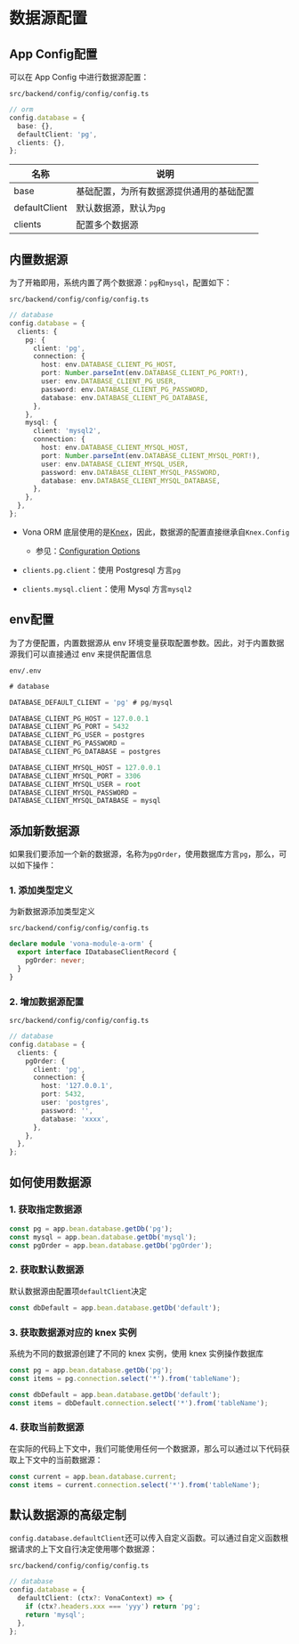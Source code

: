 # 数据源配置

## App Config配置

可以在 App Config 中进行数据源配置：

`src/backend/config/config/config.ts`

``` typescript
// orm
config.database = {
  base: {},
  defaultClient: 'pg',
  clients: {},
};
```

|名称|说明|
|--|--|
|base|基础配置，为所有数据源提供通用的基础配置|
|defaultClient|默认数据源，默认为`pg`|
|clients|配置多个数据源|

## 内置数据源

为了开箱即用，系统内置了两个数据源：`pg`和`mysql`，配置如下：

`src/backend/config/config/config.ts`

``` typescript
// database
config.database = {
  clients: {
    pg: {
      client: 'pg',
      connection: {
        host: env.DATABASE_CLIENT_PG_HOST,
        port: Number.parseInt(env.DATABASE_CLIENT_PG_PORT!),
        user: env.DATABASE_CLIENT_PG_USER,
        password: env.DATABASE_CLIENT_PG_PASSWORD,
        database: env.DATABASE_CLIENT_PG_DATABASE,
      },
    },
    mysql: {
      client: 'mysql2',
      connection: {
        host: env.DATABASE_CLIENT_MYSQL_HOST,
        port: Number.parseInt(env.DATABASE_CLIENT_MYSQL_PORT!),
        user: env.DATABASE_CLIENT_MYSQL_USER,
        password: env.DATABASE_CLIENT_MYSQL_PASSWORD,
        database: env.DATABASE_CLIENT_MYSQL_DATABASE,
      },
    },
  },
};
```

* Vona ORM 底层使用的是[Knex](https://knexjs.org/)，因此，数据源的配置直接继承自`Knex.Config`
  - 参见：[Configuration Options](https://knexjs.org/guide/#configuration-options)

* `clients.pg.client`：使用 Postgresql 方言`pg`
* `clients.mysql.client`：使用 Mysql 方言`mysql2`

## env配置

为了方便配置，内置数据源从 env 环境变量获取配置参数。因此，对于内置数据源我们可以直接通过 env 来提供配置信息

`env/.env`

``` typescript
# database

DATABASE_DEFAULT_CLIENT = 'pg' # pg/mysql

DATABASE_CLIENT_PG_HOST = 127.0.0.1
DATABASE_CLIENT_PG_PORT = 5432
DATABASE_CLIENT_PG_USER = postgres
DATABASE_CLIENT_PG_PASSWORD = 
DATABASE_CLIENT_PG_DATABASE = postgres

DATABASE_CLIENT_MYSQL_HOST = 127.0.0.1
DATABASE_CLIENT_MYSQL_PORT = 3306
DATABASE_CLIENT_MYSQL_USER = root
DATABASE_CLIENT_MYSQL_PASSWORD = 
DATABASE_CLIENT_MYSQL_DATABASE = mysql
```

## 添加新数据源

如果我们要添加一个新的数据源，名称为`pgOrder`，使用数据库方言`pg`，那么，可以如下操作：

### 1. 添加类型定义

为新数据源添加类型定义

`src/backend/config/config/config.ts`

``` typescript
declare module 'vona-module-a-orm' {
  export interface IDatabaseClientRecord {
    pgOrder: never;
  }
}
```

### 2. 增加数据源配置

`src/backend/config/config/config.ts`

``` typescript
// database
config.database = {
  clients: {
    pgOrder: {
      client: 'pg',
      connection: {
        host: '127.0.0.1',
        port: 5432,
        user: 'postgres',
        password: '',
        database: 'xxxx',
      },
    },
  },
};
```

## 如何使用数据源

### 1. 获取指定数据源

``` typescript
const pg = app.bean.database.getDb('pg');
const mysql = app.bean.database.getDb('mysql');
const pgOrder = app.bean.database.getDb('pgOrder');
```

### 2. 获取默认数据源

默认数据源由配置项`defaultClient`决定

``` typescript
const dbDefault = app.bean.database.getDb('default');
```

### 3. 获取数据源对应的 knex 实例

系统为不同的数据源创建了不同的 knex 实例，使用 knex 实例操作数据库

``` typescript
const pg = app.bean.database.getDb('pg');
const items = pg.connection.select('*').from('tableName');

const dbDefault = app.bean.database.getDb('default');
const items = dbDefault.connection.select('*').from('tableName');
```

### 4. 获取当前数据源

在实际的代码上下文中，我们可能使用任何一个数据源，那么可以通过以下代码获取上下文中的当前数据源：

``` typescript
const current = app.bean.database.current;
const items = current.connection.select('*').from('tableName');
```

## 默认数据源的高级定制

`config.database.defaultClient`还可以传入自定义函数。可以通过自定义函数根据请求的上下文自行决定使用哪个数据源：

`src/backend/config/config/config.ts`

``` typescript
// database
config.database = {
  defaultClient: (ctx?: VonaContext) => {
    if (ctx?.headers.xxx === 'yyy') return 'pg';
    return 'mysql';
  },
};
```

